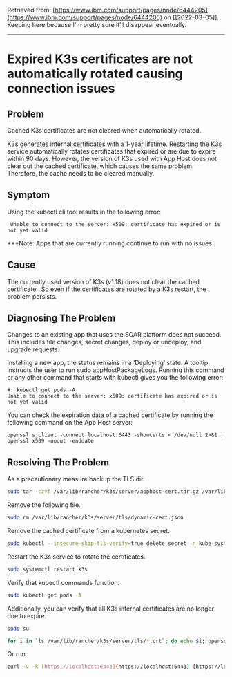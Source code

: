 Retrieved from: [https://www.ibm.com/support/pages/node/6444205](https://www.ibm.com/support/pages/node/6444205) on [[2022-03-05]]. Keeping here because I'm pretty sure it'll disappear eventually.

---

# Expired K3s certificates are not automatically rotated causing connection issues

## Problem

Cached K3s certificates are not cleared when automatically rotated.


K3s generates internal certificates with a 1-year lifetime. Restarting the K3s service automatically rotates certificates that expired or are due to expire within 90 days. However, the version of K3s used with App Host does not clear out the cached certificate, which causes the same problem. Therefore, the cache needs to be cleared manually.
  

## Symptom

Using the kubectl cli tool results in the following error:

```
 Unable to connect to the server: x509: certificate has expired or is not yet valid
```

***Note: Apps that are currently running continue to run with no issues

  

## Cause

The currently used version of K3s (v1.18) does not clear the cached certificate.  So even if the certificates are rotated by a K3s restart, the problem persists.

  

## Diagnosing The Problem

  

Changes to an existing app that uses the SOAR platform does not succeed. This includes file changes, secret changes, deploy or undeploy, and upgrade requests.

  

Installing a new app, the status remains in a ‘Deploying’ state. A tooltip instructs the user to run sudo appHostPackageLogs. Running this command or any other command that starts with kubectl gives you the following error:

  

```
#: kubectl get pods -A
Unable to connect to the server: x509: certificate has expired or is not yet valid
```

  

You can check the expiration data of a cached certificate by running the following command on the App Host server:

```
openssl s_client -connect localhost:6443 -showcerts < /dev/null 2>&1 | openssl x509 -noout -enddate 
```

  

  

## Resolving The Problem

As a precautionary measure backup the TLS dir.

```bash
sudo tar -czvf /var/lib/rancher/k3s/server/apphost-cert.tar.gz /var/lib/rancher/k3s/server/tls
```

Remove the following file.

```bash
sudo rm /var/lib/rancher/k3s/server/tls/dynamic-cert.json
```

Remove the cached certificate from a kubernetes secret.

```bash
sudo kubectl --insecure-skip-tls-verify=true delete secret -n kube-system k3s-serving
```

Restart the K3s service to rotate the certificates.

```bash
sudo systemctl restart k3s
```

Verify that kubectl commands function.

```bash
sudo kubectl get pods -A
```

Additionally, you can verify that all K3s internal certificates are no longer due to expire.

```bash
sudo su
```

```bash
for i in `ls /var/lib/rancher/k3s/server/tls/*.crt`; do echo $i; openssl x509 -enddate -noout -in $i; done
```

Or run

```bash
curl -v -k [https://localhost:6443](https://localhost:6443) [https://localhost:6443] to confirm the new date of your app host cert
```